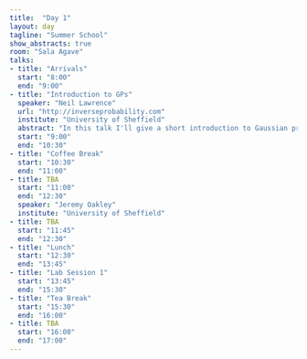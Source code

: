 ```yaml
---
title:  "Day 1"
layout: day
tagline: "Summer School"
show_abstracts: true
room: "Sala Agave"
talks:
- title: "Arrivals"
  start: "8:00"
  end: "9:00"
- title: "Introduction to GPs"
  speaker: "Neil Lawrence"
  url: "http://inverseprobability.com"
  institute: "University of Sheffield"
  abstract: "In this talk I'll give a short introduction to Gaussian processes. The main assumed knowledge will be a background in proabilistic approaches to regression and linear algebra."
  start: "9:00"
  end: "10:30"
- title: "Coffee Break"
  start: "10:30"
  end: "11:00"
- title: TBA
  start: "11:00"
  end: "12:30"
  speaker: "Jeremy Oakley"
  institute: "University of Sheffield"
- title: TBA
  start: "11:45"  
  end: "12:30"
- title: "Lunch"
  start: "12:30"
  end: "13:45"
- title: "Lab Session 1"
  start: "13:45"
  end: "15:30"
- title: "Tea Break"
  start: "15:30"
  end: "16:00"
- title: TBA
  start: "16:00"
  end: "17:00"
---
```



